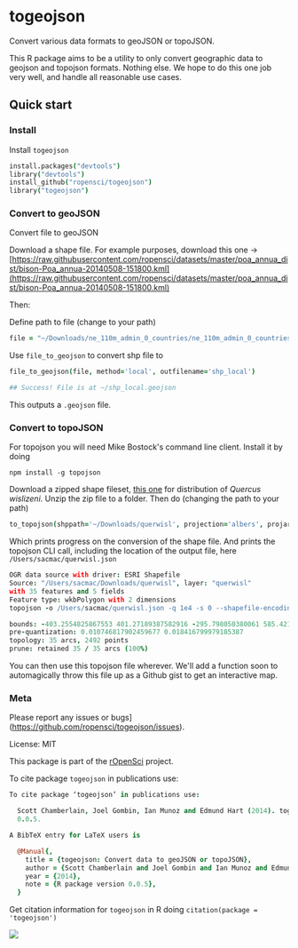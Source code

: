 togeojson
========

Convert various data formats to geoJSON or topoJSON.

This R package aims to be a utility to only convert geographic data to geojson and topojson formats. Nothing else. We hope to do this one job very well, and handle all reasonable use cases.

## Quick start

### Install

Install `togeojson`

```coffee
install.packages("devtools")
library("devtools")
install_github("ropensci/togeojson")
library("togeojson")
```

### Convert to geoJSON

Convert file to geoJSON

Download a shape file. For example purposes, download this one -> [https://raw.githubusercontent.com/ropensci/datasets/master/poa_annua_dist/bison-Poa_annua-20140508-151800.kml](https://raw.githubusercontent.com/ropensci/datasets/master/poa_annua_dist/bison-Poa_annua-20140508-151800.kml)

Then:

Define path to file (change to your path)

```coffee
file = "~/Downloads/ne_110m_admin_0_countries/ne_110m_admin_0_countries.shp"
```

Use `file_to_geojson` to convert shp file to

```coffee
file_to_geojson(file, method='local', outfilename='shp_local')

## Success! File is at ~/shp_local.geojson
```

This outputs a `.geojson` file.

### Convert to topoJSON

For topojson you will need Mike Bostock's command line client. Install it by doing

```
npm install -g topojson
```

Download a zipped shape fileset, [this one](http://esp.cr.usgs.gov/data/little/querwisl.zip) for distribution of _Quercus wislizeni_. Unzip the zip file to a folder. Then do (changing the path to your path)

```coffee
to_topojson(shppath='~/Downloads/querwisl', projection='albers', projargs=list(rotate='[60, -35, 0]'))
```

Which prints progress on the conversion of the shape file. And prints the topojson CLI call, including the location of the output file, here `/Users/sacmac/querwisl.json`

```coffee
OGR data source with driver: ESRI Shapefile
Source: "/Users/sacmac/Downloads/querwisl", layer: "querwisl"
with 35 features and 5 fields
Feature type: wkbPolygon with 2 dimensions
topojson -o /Users/sacmac/querwisl.json -q 1e4 -s 0 --shapefile-encoding utf8 --projection 'd3.geo.albers().rotate([60, -35, 0])' -- /var/folders/gs/4khph0xs0436gmd2gdnwsg080000gn/T//Rtmp49APW7/querwisl.shp

bounds: -403.2554825867553 401.27189387582916 -295.798050380061 585.4214768677039 (cartesian)
pre-quantization: 0.010746817902459677 0.018416799979185387
topology: 35 arcs, 2492 points
prune: retained 35 / 35 arcs (100%)
```

You can then use this topojson file wherever. We'll add a function soon to automagically throw this file up as a Github gist to get an interactive map.

### Meta

Please report any issues or bugs](https://github.com/ropensci/togeojson/issues).

License: MIT

This package is part of the [rOpenSci](http://ropensci.org/packages) project.

To cite package `togeojson` in publications use:

```coffee
To cite package ‘togeojson’ in publications use:

  Scott Chamberlain, Joel Gombin, Ian Munoz and Edmund Hart (2014). togeojson: Convert data to geoJSON or topoJSON. R package version
  0.0.5.

A BibTeX entry for LaTeX users is

  @Manual{,
    title = {togeojson: Convert data to geoJSON or topoJSON},
    author = {Scott Chamberlain and Joel Gombin and Ian Munoz and Edmund Hart},
    year = {2014},
    note = {R package version 0.0.5},
  }

```

Get citation information for `togeojson` in R doing `citation(package = 'togeojson')`

[![](http://ropensci.org/public_images/github_footer.png)](http://ropensci.org)
